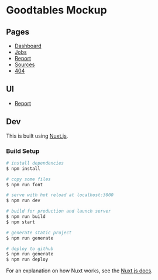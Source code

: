# Goodtables Mockup

## Pages

- [Dashboard](http://p.smth.uk/goodtables/dashboard)
- [Jobs](http://p.smth.uk/goodtables/jobs)
- [Report](http://p.smth.uk/goodtables/jobs/report)
- [Sources](http://p.smth.uk/goodtables/sources)
- [404](http://p.smth.uk/goodtables/404)

## UI

- [Report](http://p.smth.uk/goodtables/ui/report)

## Dev

This is built using [Nuxt.js](https://nuxtjs.org/).

### Build Setup

``` bash
# install dependencies
$ npm install

# copy some files
$ npm run font

# serve with hot reload at localhost:3000
$ npm run dev

# build for production and launch server
$ npm run build
$ npm start

# generate static project
$ npm run generate

# deploy to github
$ npm run generate
$ npm run deploy
```

For an explanation on how Nuxt works, see the [Nuxt.js docs](https://github.com/nuxt/nuxt.js).
